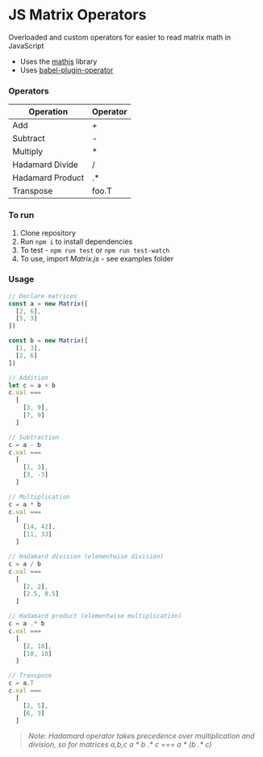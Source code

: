 # JS Matrix Operators

Overloaded and custom operators for easier to read matrix math in JavaScript

- Uses the [mathjs](https://mathjs.org/) library
- Uses [babel-plugin-operator](https://www.npmjs.com/package/babel-plugin-operator)

### Operators

| Operation        | Operator |
| ---------------- | -------- |
| Add              | +        |
| Subtract         | -        |
| Multiply         | \*       |
| Hadamard Divide  | /        |
| Hadamard Product | .\*      |
| Transpose        | foo.T    |

### To run

1. Clone repository
2. Run `npm i` to install dependencies
3. To test - `npm run test` or `npm run test-watch`
4. To use, import _Matrix.js_ - see examples folder

### Usage

```js
// Declare matrices
const a = new Matrix([
  [2, 6],
  [5, 3]
])

const b = new Matrix([
  [1, 3],
  [2, 6]
])

// Addition
let c = a + b
c.val ===
  [
    [3, 9],
    [7, 9]
  ]

// Subtraction
c = a - b
c.val ===
  [
    [1, 3],
    [3, -3]
  ]

// Multiplication
c = a * b
c.val ===
  [
    [14, 42],
    [11, 33]
  ]

// Hadamard division (elementwise division)
c = a / b
c.val ===
  [
    [2, 2],
    [2.5, 0.5]
  ]

// Hadamard product (elementwise multiplication)
c = a .* b
c.val ===
  [
    [2, 18],
    [10, 18]
  ]

// Transpose
c = a.T
c.val ===
  [
    [2, 5],
    [6, 3]
  ]
```

> _Note: Hadamard operator takes precedence over multiplication and division, so for matrices a,b,c
> a * b .* c === a * (b .* c)_
